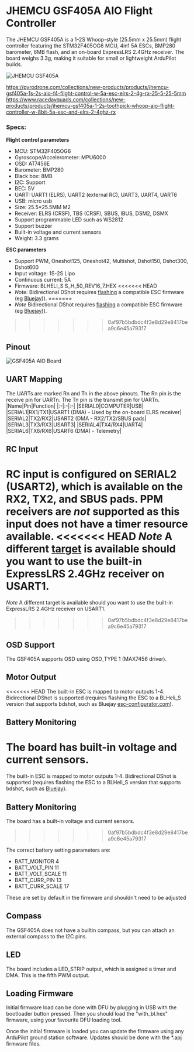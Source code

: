 # JHEMCU GSF405A AIO Flight Controller

The JHEMCU GSF405A is a 1-2S Whoop-style (25.5mm x 25.5mm) flight controller featuring the STM32F405OG6 MCU, 4in1 5A ESCs, BMP280 barometer, 8MB flash, and an on-board ExpressLRS 2.4GHz receiver. The board weighs 3.3g, making it suitable for small or lightweight ArduPilot builds.

![JHEMCU GSF405A](../JHEMCU-GSF405A/gsf405a.jpg "JHEMCU GSF405A Top")

https://pyrodrone.com/collections/new-products/products/jhemcu-gsf405a-1s-2s-aio-f4-flight-control-w-5a-esc-elrs-2-4g-rx-25-5-25-5mm
https://www.racedayquads.com/collections/new-products/products/jhemcu-gsf405a-1-2s-toothpick-whoop-aio-flight-controller-w-8bit-5a-esc-and-elrs-2-4ghz-rx

### Specs:
**Flight control parameters**
* MCU: STM32F405OG6
* Gyroscope/Accelerometer: MPU6000
* OSD: AT7456E
* Barometer: BMP280
* Black box: 8MB
* I2C: Support
* BEC: 5V
* UART: UART1 (ELRS), UART2 (external RC), UART3, UART4, UART6
* USB: micro usb
* Size: 25.5*25.5MM M2
* Receiver: ELRS (CRSF), TBS (CRSF), SBUS, IBUS, DSM2, DSMX
* Support programmable LED such as WS2812
* Support buzzer
* Built-in voltage and current sensors
* Weight: 3.3 grams

**ESC parameters**
* Support PWM, Oneshot125, Oneshot42, Multishot, Dshot150, Dshot300, Dshot600
* Input voltage: 1S-2S Lipo
* Continuous current: 5A
* Firmware: BLHELI_S S_H_50_REV16_7.HEX
<<<<<<< HEAD
* *Note:* Bidirectional DShot requires [flashing](https://esc-configurator.com/) a compatible ESC firmware (eg [Bluejay](https://github.com/mathiasvr/bluejay))). 
=======
* *Note* Bidirectional DShot requires [flashing](https://esc-configurator.com/) a compatible ESC firmware (eg [Bluejay](https://github.com/mathiasvr/bluejay))). 
>>>>>>> 0af97b5bdbdc4f3e8d29e8417bea9c6e45a79317

## Pinout

![GSF405A AIO Board](../JHEMCU-GSF405A/gsf405a_pinout.jpg "JHEMCU GSF405A Pinout")

## UART Mapping

The UARTs are marked Rn and Tn in the above pinouts. The Rn pin is the
receive pin for UARTn. The Tn pin is the transmit pin for UARTn.
|Name|Pin|Function|
|:-|:-|:-|
|SERIAL0|COMPUTER|USB|
|SERIAL1|RX1/TX1|USART1 (DMA) - Used by the on-board ELRS receiver|
|SERIAL2|TX2/RX2|USART2 (DMA - RX2/TX2/SBUS pads|
|SERIAL3|TX3/RX3|USART3|
|SERIAL4|TX4/RX4|UART4|
|SERIAL6|TX6/RX6|USART6 (DMA) - Telemetry|

## RC Input
 
RC input is configured on SERIAL2 (USART2), which is available on the RX2, TX2, and SBUS pads. PPM receivers are *not* supported as this input does not have a timer resource available. 
<<<<<<< HEAD
*Note* A different [target](../JHEMCU-GSF405A) is available should you want to use the built-in ExpressLRS 2.4GHz receiver on USART1. 
=======
*Note* A different target is available should you want to use the built-in ExpressLRS 2.4GHz receiver on USART1. 
>>>>>>> 0af97b5bdbdc4f3e8d29e8417bea9c6e45a79317
  
## OSD Support

The GSF405A supports OSD using OSD_TYPE 1 (MAX7456 driver).

## Motor Output

<<<<<<< HEAD
The built-in ESC is mapped to motor outputs 1-4. Bidirectional DShot is supported (requires flashing the ESC to a BLHeli_S version that supports bdshot, such as Bluejay [esc-configurator.com](https://esc-configurator.com/)).

## Battery Monitoring

The board has built-in voltage and current sensors. 
=======
The built-in ESC is mapped to motor outputs 1-4. Bidirectional DShot is supported (requires flashing the ESC to a BLHeli_S version that supports bdshot, such as [Bluejay](esc-configurator.com)).

## Battery Monitoring

The board has a built-in voltage and current sensors. 
>>>>>>> 0af97b5bdbdc4f3e8d29e8417bea9c6e45a79317

The correct battery setting parameters are:

 - BATT_MONITOR 4
 - BATT_VOLT_PIN 11
 - BATT_VOLT_SCALE 11
 - BATT_CURR_PIN 13
 - BATT_CURR_SCALE 17

These are set by default in the firmware and shouldn't need to be adjusted

## Compass

The GSF405A does not have a builtin compass, but you can attach an external compass to the I2C pins.

## LED

The board includes a LED_STRIP output, which is assigned a timer and DMA. This is the fifth PWM output.

## Loading Firmware

Initial firmware load can be done with DFU by plugging in USB with the
bootloader button pressed. Then you should load the "with_bl.hex"
firmware, using your favourite DFU loading tool.

Once the initial firmware is loaded you can update the firmware using
any ArduPilot ground station software. Updates should be done with the
*.apj firmware files.
